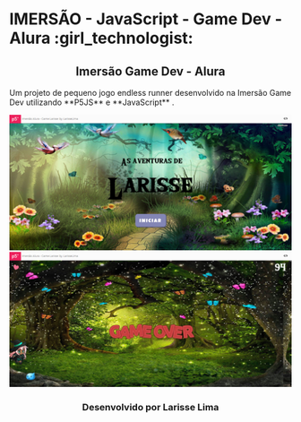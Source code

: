 
# IMERSÃO - JavaScript - Game Dev - Alura :girl_technologist:

<h2 align="center">Imersão Game Dev - Alura</h2>

<p> Um projeto de pequeno jogo endless runner desenvolvido na Imersão Game Dev utilizando  **P5JS** e **JavaScript** .
</p>

<img src="prints/print1.png">
<img src="prints/print2.png">

<h3 align="center">Desenvolvido por Larisse Lima</h3>



